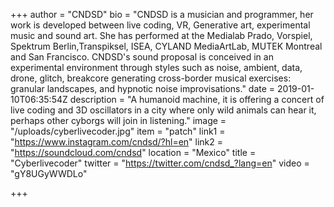 +++
author = "CNDSD"
bio = "CNDSD is a musician and programmer, her work is developed between live coding, VR, Generative art, experimental music and sound art. She has performed at the Medialab Prado, Vorspiel, Spektrum Berlin,Transpiksel, ISEA, CYLAND MediaArtLab, MUTEK Montreal and San Francisco. CNDSD's sound proposal is conceived in an experimental environment through styles such as noise, ambient, data, drone, glitch, breakcore generating cross-border musical exercises: granular landscapes, and hypnotic noise improvisations."
date = 2019-01-10T06:35:54Z
description = "A humanoid machine, it is offering a concert of live coding and 3D oscillators in a city where only wild animals can hear it, perhaps other cyborgs will join in listening."
image = "/uploads/cyberlivecoder.jpg"
item = "patch"
link1 = "https://www.instagram.com/cndsd/?hl=en"
link2 = "https://soundcloud.com/cndsd"
location = "Mexico"
title = "Cyberlivecoder"
twitter = "https://twitter.com/cndsd_?lang=en"
video = "gY8UGyWWDLo"

+++
